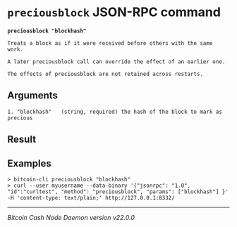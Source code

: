`preciousblock` JSON-RPC command
================================

**`preciousblock "blockhash"`**

```
Treats a block as if it were received before others with the same work.

A later preciousblock call can override the effect of an earlier one.

The effects of preciousblock are not retained across restarts.
```

Arguments
---------

```
1. "blockhash"   (string, required) the hash of the block to mark as precious
```

Result
------

Examples
--------

```
> bitcoin-cli preciousblock "blockhash"
> curl --user myusername --data-binary '{"jsonrpc": "1.0", "id":"curltest", "method": "preciousblock", "params": ["blockhash"] }' -H 'content-type: text/plain;' http://127.0.0.1:8332/
```

***

*Bitcoin Cash Node Daemon version v22.0.0*
